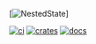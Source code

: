 [![NestedState](https://img.shields.io/badge/NestedState-ff3f90.svg)]


[![ci](https://github.com/denoland/rusty_v8/workflows/ci/badge.svg?branch=master)](https://github.com/denoland)
[![crates](https://img.shields.io/crates/v/rusty_v8.svg)](https://crates.io/crates/rusty_v8)
[![docs](https://docs.rs/rusty_v8/badge.svg)](https://docs.rs/rusty_v8)
